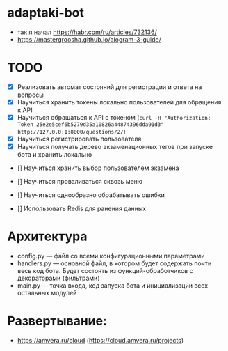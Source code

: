 # adaptaki-bot

-   так я начал https://habr.com/ru/articles/732136/
-   https://mastergroosha.github.io/aiogram-3-guide/

# TODO

-   [x] Реализовать автомат состояний для регистрации и ответа на вопросы
-   [x] Научиться хранить токены локально пользователей для обращения к API
-   [x] Научиться обращаться к API c токеном (`curl -H "Authorization: Token 25e2e5cef6b5279d35a10826a44874396dda91d3" http://127.0.0.1:8000/questions/2/`)
-   [x] Научиться регистрировать пользователя
-   [x] Научиться получать дерево экзаменационных тегов при запуске бота и хранить локально

-   [] Научиться хранить выбор пользователем экзамена
-   [] Научиться проваливаться сквозь меню

-   [] Научиться однообразно обрабатывать ошибки

-   [] Использовать Redis для ранения данных

# Архитектура

-   config.py — файл со всеми конфигурационными параметрами
-   handlers.py — основной файл, в котором будет содержать почти весь код бота. Будет состоять из функций-обработчиков с декораторами (фильтрами)
-   main.py — точка входа, код запуска бота и инициализации всех остальных модулей

# Развертывание:

-   https://amvera.ru/cloud (https://cloud.amvera.ru/projects)
